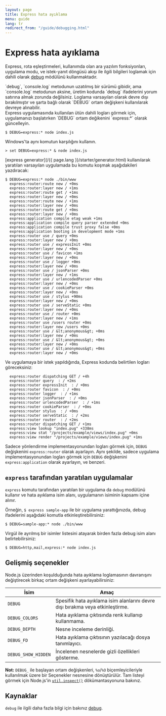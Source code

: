 ```yaml
---
layout: page
title: Express hata ayıklama
menu: guide
lang: tr
redirect_from: "/guide/debugging.html"
---
```

# Express hata ayıklama

Express, rota eşleştirmeleri, kullanımda olan ara yazılım fonksiyonları, uygulama modu, ve istek-yanıt döngüsü akışı ile ilgili bilgileri loglamak için dahili olarak [debug](https://www.npmjs.com/package/debug) mödülünü kullanmaktadır.

<div class="doc-box doc-info" markdown="1">
`debug`, `console.log` metodunun uzatılmış bir sürümü gibidir, ama `console.log` metodunun aksine, üretim kodunda `debug` ifadelerini yorum satırına almak zorunda değilsiniz. Loglama varsayılan olarak devre dışı bırakılmıştır ve şarta bağlı olarak `DEBUG` ortam değişkeni kullanılarak devreye alınabilir.
</div>
Express uygulamasında kullanılan ütün dahili logları görmek için, uygulamanızı başlatırken `DEBUG` ortam değikenini `express:*` olarak güncelleyin.

```console
$ DEBUG=express:* node index.js
```

Windows'ta aynı komutun karşılığını kullanın.

```console
> set DEBUG=express:* & node index.js
```
[express generator](/{{ page.lang }}/starter/generator.html) kullanılarak yaratılan varsayılan uygulamada bu komutu koşmak aşağıdakileri yazdıracak:

```console
$ DEBUG=express:* node ./bin/www
  express:router:route new / +0ms
  express:router:layer new / +1ms
  express:router:route get / +1ms
  express:router:layer new / +0ms
  express:router:route new / +1ms
  express:router:layer new / +0ms
  express:router:route get / +0ms
  express:router:layer new / +0ms
  express:application compile etag weak +1ms
  express:application compile query parser extended +0ms
  express:application compile trust proxy false +0ms
  express:application booting in development mode +1ms
  express:router use / query +0ms
  express:router:layer new / +0ms
  express:router use / expressInit +0ms
  express:router:layer new / +0ms
  express:router use / favicon +1ms
  express:router:layer new / +0ms
  express:router use / logger +0ms
  express:router:layer new / +0ms
  express:router use / jsonParser +0ms
  express:router:layer new / +1ms
  express:router use / urlencodedParser +0ms
  express:router:layer new / +0ms
  express:router use / cookieParser +0ms
  express:router:layer new / +0ms
  express:router use / stylus +90ms
  express:router:layer new / +0ms
  express:router use / serveStatic +0ms
  express:router:layer new / +0ms
  express:router use / router +0ms
  express:router:layer new / +1ms
  express:router use /users router +0ms
  express:router:layer new /users +0ms
  express:router use / &lt;anonymous&gt; +0ms
  express:router:layer new / +0ms
  express:router use / &lt;anonymous&gt; +0ms
  express:router:layer new / +0ms
  express:router use / &lt;anonymous&gt; +0ms
  express:router:layer new / +0ms
```

Ve uygulamaya bir istek yapıldığında, Express kodunda belirtilen logları göreceksiniz:

```console
  express:router dispatching GET / +4h
  express:router query  : / +2ms
  express:router expressInit  : / +0ms
  express:router favicon  : / +0ms
  express:router logger  : / +1ms
  express:router jsonParser  : / +0ms
  express:router urlencodedParser  : / +1ms
  express:router cookieParser  : / +0ms
  express:router stylus  : / +0ms
  express:router serveStatic  : / +2ms
  express:router router  : / +2ms
  express:router dispatching GET / +1ms
  express:view lookup "index.pug" +338ms
  express:view stat "/projects/example/views/index.pug" +0ms
  express:view render "/projects/example/views/index.pug" +1ms
```

Sadece yönlendirme implementasyonundan logları görmek için, `DEBUG` değişkenini `express:router` olarak ayarlayın. Aynı şekilde, sadece uygulama implementasyonundan logları görmek için `DEBUG` değişkenini `express:application` olarak ayarlayın, ve benzeri.

## `express` tarafından yaratılan uygulamalar

`express` komutu tarafından yaratılan bir uygulama da `debug` modülünü kullanır ve hata ayıklama isim alanı, uygulamanın isiminin kapsamı içine alınır.

Örneğin, `$ express sample-app` ile bir uygulama yarattığınızda, debug ifadelerini aşağıdaki komutla etkinleştirebilirsiniz:

```console
$ DEBUG=sample-app:* node ./bin/www
```

Virgül ile ayrılmış bir isimler listesini atayarak birden fazla debug isim alanı belirtebilirsiniz:

```console
$ DEBUG=http,mail,express:* node index.js
```

## Gelişmiş seçenekler

Node.js üzerinden koşulduğunda hata ayıklama loglamasının davranışını değiştirecek birkaç ortam değişkeni ayarlayabilirsiniz:

| İsim      | Amaç                                            |
|-----------|-------------------------------------------------|
| `DEBUG`   | Spesifik hata ayıklama isim alanlarını devre dışı bırakma veya etkinleştirme. |
| `DEBUG_COLORS`| Hata ayıklama çıktısında renk kullanıp kullanmama.|
| `DEBUG_DEPTH` | Nesne inceleme derinliği.|
| `DEBUG_FD`    | Hata ayıklama çıktısının yazılacağı dosya tanımlayıcı. |
| `DEBUG_SHOW_HIDDEN` | İncelenen nesnelerde gizli özellikleri gösterme. |

__Not:__ `DEBUG_` ile başlayan ortam değişkenleri, `%o`/`%O` biçemleyicileriyle kullanılmak üzere bir Seçenekler nesnesine dönüştürülür.
Tam listeyi görmek için Node.js'in [`util.inspect()`](https://nodejs.org/api/util.html#util_util_inspect_object_options) dökümantasyonuna bakınız.

## Kaynaklar

`debug` ile ilgili daha fazla bilgi için bakınız [debug](https://www.npmjs.com/package/debug).
